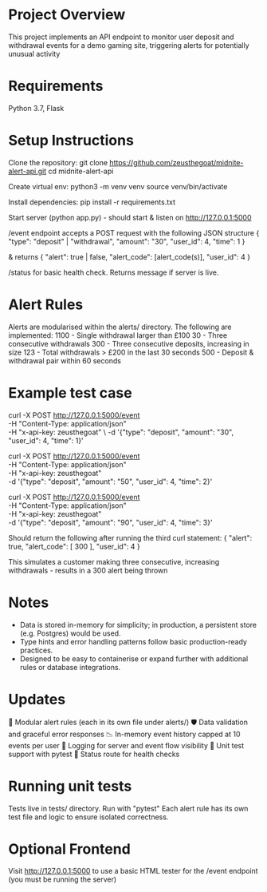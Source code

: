 # Project Overview
This project implements an API endpoint to monitor user deposit and withdrawal events for a demo gaming site, triggering alerts for potentially unusual activity 

# Requirements
Python 3.7, Flask

# Setup Instructions
Clone the repository:
git clone https://github.com/zeusthegoat/midnite-alert-api.git
cd midnite-alert-api

Create virtual env:
python3 -m venv venv
source venv/bin/activate

Install dependencies:
pip install -r requirements.txt

Start server (python app.py) - should start & listen on http://127.0.0.1:5000

/event endpoint accepts a POST request with the following JSON structure
{
  "type": "deposit" | "withdrawal",
  "amount": "30",
  "user_id": 4,
  "time": 1
}

& returns
{
  "alert": true | false,
  "alert_code": [alert_code(s)],
  "user_id": 4
}

/status for basic health check. Returns message if server is live. 

# Alert Rules
Alerts are modularised within the alerts/ directory. The following are implemented:
1100 - Single withdrawal larger than £100
30 - Three consecutive withdrawals
300 - Three consecutive deposits, increasing in size
123 - Total withdrawals > £200 in the last 30 seconds
500 - Deposit & withdrawal pair within 60 seconds

# Example test case
curl -X POST http://127.0.0.1:5000/event \
-H "Content-Type: application/json" \
-H "x-api-key: zeusthegoat" \ 
-d '{"type": "deposit", "amount": "30", "user_id": 4, "time": 1}'

curl -X POST http://127.0.0.1:5000/event \
-H "Content-Type: application/json" \
-H "x-api-key: zeusthegoat" \
-d '{"type": "deposit", "amount": "50", "user_id": 4, "time": 2}'

curl -X POST http://127.0.0.1:5000/event \
-H "Content-Type: application/json" \
-H "x-api-key: zeusthegoat" \
-d '{"type": "deposit", "amount": "90", "user_id": 4, "time": 3}'

Should return the following after running the third curl statement:
{
  "alert": true,
  "alert_code": [
    300
  ],
  "user_id": 4
}

This simulates a customer making three consecutive, increasing withdrawals - results in a 300 alert being thrown

# Notes 
- Data is stored in-memory for simplicity; in production, a persistent store (e.g. Postgres) would be used.
- Type hints and error handling patterns follow basic production-ready practices.
- Designed to be easy to containerise or expand further with additional rules or database integrations.

# Updates
🧱 Modular alert rules (each in its own file under alerts/)
🛡️ Data validation and graceful error responses
📉 In-memory event history capped at 10 events per user
📝 Logging for server and event flow visibility
🧪 Unit test support with pytest
🔌 Status route for health checks

# Running unit tests
Tests live in tests/ directory. Run with "pytest"
Each alert rule has its own test file and logic to ensure isolated correctness.

# Optional Frontend
Visit http://127.0.0.1:5000 to use a basic HTML tester for the /event endpoint (you must be running the server)